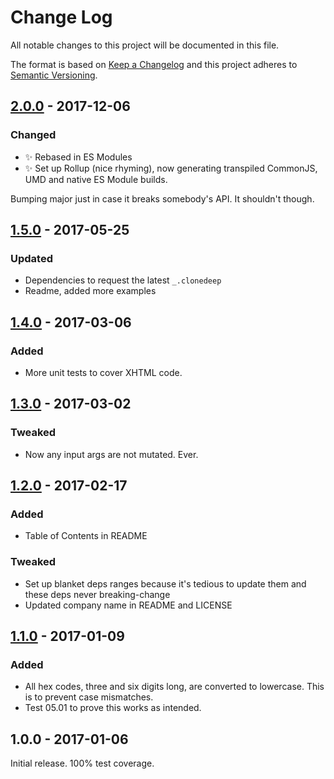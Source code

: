 # Change Log

All notable changes to this project will be documented in this file.

The format is based on [Keep a Changelog](http://keepachangelog.com/)
and this project adheres to [Semantic Versioning](http://semver.org/).

## [2.0.0] - 2017-12-06

### Changed

* ✨ Rebased in ES Modules
* ✨ Set up Rollup (nice rhyming), now generating transpiled CommonJS, UMD and native ES Module builds.

Bumping major just in case it breaks somebody's API. It shouldn't though.

## [1.5.0] - 2017-05-25

### Updated

* Dependencies to request the latest `_.clonedeep`
* Readme, added more examples

## [1.4.0] - 2017-03-06

### Added

* More unit tests to cover XHTML code.

## [1.3.0] - 2017-03-02

### Tweaked

* Now any input args are not mutated. Ever.

## [1.2.0] - 2017-02-17

### Added

* Table of Contents in README

### Tweaked

* Set up blanket deps ranges because it's tedious to update them and these deps never breaking-change
* Updated company name in README and LICENSE

## [1.1.0] - 2017-01-09

### Added

* All hex codes, three and six digits long, are converted to lowercase. This is to prevent case mismatches.
* Test 05.01 to prove this works as intended.

## 1.0.0 - 2017-01-06

Initial release. 100% test coverage.

[1.1.0]: https://github.com/codsen/color-shorthand-hex-to-six-digit/compare/v1.0.0...v1.1.0
[1.2.0]: https://github.com/codsen/color-shorthand-hex-to-six-digit/compare/v1.1.0...v1.2.0
[1.3.0]: https://github.com/codsen/color-shorthand-hex-to-six-digit/compare/v1.2.0...v1.3.0
[1.4.0]: https://github.com/codsen/color-shorthand-hex-to-six-digit/compare/v1.3.0...v1.4.0
[1.5.0]: https://github.com/codsen/color-shorthand-hex-to-six-digit/compare/v1.4.0...v1.5.0
[2.0.0]: https://github.com/codsen/color-shorthand-hex-to-six-digit/compare/v1.5.1...v2.0.0
